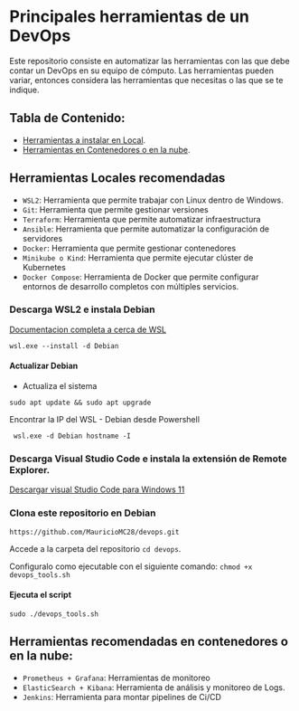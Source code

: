 # Principales herramientas de un DevOps

Este repositorio consiste en automatizar las herramientas con las que debe contar un DevOps en su equipo de cómputo.
Las herramientas pueden variar, entonces considera las herramientas que necesitas o las que se te indique.

## Tabla de Contenido:
- [Herramientas a instalar en Local](#herramientas-locales-recomendadas).
- [Herramientas en Contenedores o en la nube](#herramientas-recomendadas-en-contenedores-o-en-la-nube).

## Herramientas Locales recomendadas 
- `WSL2`: Herramienta que permite trabajar con Linux dentro de Windows.
- `Git`: Herramienta que permite gestionar versiones
- `Terraform`: Herramienta que permite automatizar infraestructura
- `Ansible`: Herramienta que permite automatizar la configuración de servidores
- `Docker`: Herramienta que permite gestionar contenedores
- `Minikube o Kind`: Herramienta que permite ejecutar clúster de Kubernetes
- `Docker Compose`: Herramienta de Docker que permite configurar entornos de desarrollo completos con múltiples servicios.

### Descarga WSL2 e instala Debian
<a href="https://learn.microsoft.com/en-us/windows/wsl/install#install-wsl-command"> Documentacion completa a cerca de WSL </a>
```
wsl.exe --install -d Debian
```

#### Actualizar Debian
- Actualiza el sistema
```
sudo apt update && sudo apt upgrade
```
Encontrar la IP del WSL - Debian desde Powershell
```
 wsl.exe -d Debian hostname -I
```

### Descarga Visual Studio Code e instala la extensión de Remote Explorer.

<a href="https://code.visualstudio.com/sha/download?build=stable&os=win32-x64-user"> Descargar visual Studio Code para Windows 11 </a>

### Clona este repositorio en Debian
```
https://github.com/MauricioMC28/devops.git
```
Accede a la carpeta del repositorio `cd devops`.

Configuralo como ejecutable con el siguiente comando: `chmod +x devops_tools.sh`
#### Ejecuta el script
```
sudo ./devops_tools.sh
```

## Herramientas recomendadas en contenedores o en la nube:
- `Prometheus + Grafana`: Herramientas de monitoreo
- `ElasticSearch + Kibana`: Herramienta de análisis y monitoreo de Logs.
- `Jenkins`: Herramienta para montar pipelines de Ci/CD
